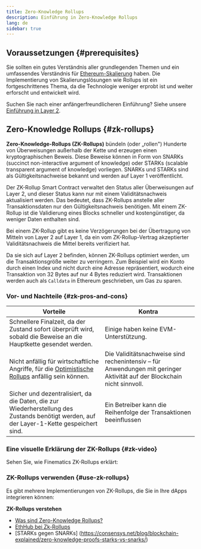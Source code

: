 ```yaml
---
title: Zero-Knowledge Rollups
description: Einführung in Zero-Knowledge Rollups
lang: de
sidebar: true
---
```


## Voraussetzungen {#prerequisites}

Sie sollten ein gutes Verständnis aller grundlegenden Themen und ein umfassendes Verständnis für [Ethereum-Skalierung](/developers/docs/scaling/) haben. Die Implementierung von Skalierungslösungen wie Rollups ist ein fortgeschrittenes Thema, da die Technologie weniger erprobt ist und weiter erforscht und entwickelt wird.

Suchen Sie nach einer anfängerfreundlicheren Einführung? Siehe unsere [Einführung in Layer 2](/layer-2/).

## Zero-Knowledge Rollups {#zk-rollups}

**Zero-Knowledge-Rollups (ZK-Rollups)** bündeln (oder „rollen") Hunderte von Überweisungen außerhalb der Kette und erzeugen einen kryptographischen Beweis. Diese Beweise können in Form von SNARKs (succinct non-interactive argument of knowledge) oder STARKs (scalable transparent argument of knowledge) vorliegen. SNARKs und STARKs sind als Gültigkeitsnachweise bekannt und werden auf Layer 1 veröffentlicht.

Der ZK-Rollup Smart Contract verwaltet den Status aller Überweisungen auf Layer 2, und dieser Status kann nur mit einem Validitätsnachweis aktualisiert werden. Das bedeutet, dass ZK-Rollups anstelle aller Transaktionsdaten nur den Gültigkeitsnachweis benötigen. Mit einem ZK-Rollup ist die Validierung eines Blocks schneller und kostengünstiger, da weniger Daten enthalten sind.

Bei einem ZK-Rollup gibt es keine Verzögerungen bei der Übertragung von Mitteln von Layer 2 auf Layer 1, da ein vom ZK-Rollup-Vertrag akzeptierter Validitätsnachweis die Mittel bereits verifiziert hat.

Da sie sich auf Layer 2 befinden, können ZK-Rollups optimiert werden, um die Transaktionsgröße weiter zu verringern. Zum Beispiel wird ein Konto durch einen Index und nicht durch eine Adresse repräsentiert, wodurch eine Transaktion von 32 Bytes auf nur 4 Bytes reduziert wird. Transaktionen werden auch als `Calldata` in Ethereum geschrieben, um Gas zu sparen.

### Vor- und Nachteile {#zk-pros-and-cons}

| Vorteile                                                                                                                                  | Kontra                                                                                                                  |
| ----------------------------------------------------------------------------------------------------------------------------------------- | ----------------------------------------------------------------------------------------------------------------------- |
| Schnellere Finalzeit, da der Zustand sofort überprüft wird, sobald die Beweise an die Hauptkette gesendet werden.                         | Einige haben keine EVM-Unterstützung.                                                                                   |
| Nicht anfällig für wirtschaftliche Angriffe, für die [Optimistische Rollups](#optimistic-pros-and-cons) anfällig sein können.             | Die Validitätsnachweise sind rechenintensiv – für Anwendungen mit geringer Aktivität auf der Blockchain nicht sinnvoll. |
| Sicher und dezentralisiert, da die Daten, die zur Wiederherstellung des Zustands benötigt werden, auf der Layer-1-Kette gespeichert sind. | Ein Betreiber kann die Reihenfolge der Transaktionen beeinflussen                                                       |

### Eine visuelle Erklärung der ZK-Rollups {#zk-video}

Sehen Sie, wie Finematics ZK-Rollups erklärt:

<YouTube id="7pWxCklcNsU" start="406" />

### ZK-Rollups verwenden {#use-zk-rollups}

Es gibt mehrere Implementierungen von ZK-Rollups, die Sie in Ihre dApps integrieren können:

<RollupProductDevDoc rollupType="zk" />

**ZK-Rollups verstehen**

- [Was sind Zero-Knowledge Rollups?](https://coinmarketcap.com/alexandria/glossary/zero-knowledge-rollups)
- [EthHub bei Zk-Rollups](https://docs.ethhub.io/ethereum-roadmap/layer-2-scaling/zk-rollups/)
- \[STARKs gegen SNARKs\] (https://consensys.net/blog/blockchain-explained/zero-knowledge-proofs-starks-vs-snarks/)
